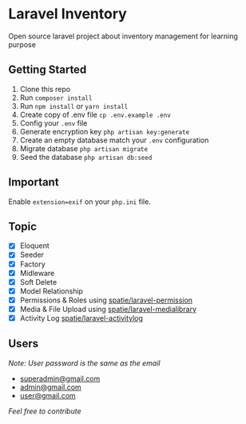 # Laravel Inventory

Open source laravel project about inventory management for learning purpose

## Getting Started

1. Clone this repo
2. Run `composer install`
3. Run `npm install` or `yarn install`
4. Create copy of .env file `cp .env.example .env`
5. Config your `.env` file
6. Generate encryption key `php artisan key:generate`
7. Create an empty database match your `.env` configuration
8. Migrate database `php artisan migrate`
9. Seed the database `php artisan db:seed`

## Important

Enable `extension=exif` on your `php.ini` file.

## Topic

-   [x] Eloquent
-   [x] Seeder
-   [x] Factory
-   [x] Midleware
-   [x] Soft Delete
-   [x] Model Relationship
-   [x] Permissions & Roles using [spatie/laravel-permission](https://docs.spatie.be/laravel-permission/v3/introduction/)
-   [x] Media & File Upload using [spatie/laravel-medialibrary](https://docs.spatie.be/laravel-medialibrary/v8/introduction/)
-   [x] Activity Log [spatie/laravel-activitylog](https://docs.spatie.be/laravel-activitylog/v3/introduction/)

## Users

_Note: User password is the same as the email_

-   superadmin@gmail.com
-   admin@gmail.com
-   user@gmail.com

_Feel free to contribute_
